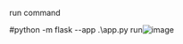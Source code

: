 run command

#python -m flask --app .\app.py run![image](https://github.com/amitdevopsschool/sitemap-generate-in-flask/assets/79695993/6ab71183-44a5-4af0-a4e7-217d8e5e899f)
